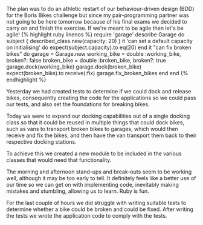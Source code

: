 The plan was to do an athletic restart of our behaviour-driven design (BDD) for the Boris Bikes challenge but since my pair-programming partner was not going to be here tomorrow because of his final exams we decided to carry on and finish the exercise.  If we're meant to be agile then let's be agile!
{% highlight ruby linenos %}
require 'garage'
describe Garage do
  subject { described_class.new(capacity: 20) }
  it 'can set a default capacity on initialising' do
    expect(subject.capacity).to eq(20)
  end
  it "can fix broken bikes" do
    garage = Garage.new
    working_bike = double :working_bike, broken?: false
    broken_bike  = double :broken_bike,  broken?: true
    garage.dock(working_bike)
    garage.dock(broken_bike)
    expect(broken_bike).to receive(:fix)
    garage.fix_broken_bikes
  end
end
{% endhighlight %}

Yesterday we had created tests to determine if we could dock and release bikes, consequently creating the code for the applications so we could pass our tests, and also set the foundations for breaking bikes.

Today we were to expand our docking capabilities out of a single docking class so that it could be reused in multiple things that could dock bikes, such as vans to transport broken bikes to garages, which would then receive and fix the bikes, and then have the van transport them back to their respective docking stations.

To achieve this we created a new module to be included in the various classes that would need that functionality.

The morning and afternoon stand-ups and break-outs seem to be working well, although it may be too early to tell.  It definitely feels like a better use of our time so we can get on with implementing code, inevitably making mistakes and stumbling, allowing us to learn.  Ruby is fun.

For the last couple of hours we did struggle with writing suitable tests to determine whether a bike could be broken and could be fixed.  After writing the tests we wrote the application code to comply with the tests.
